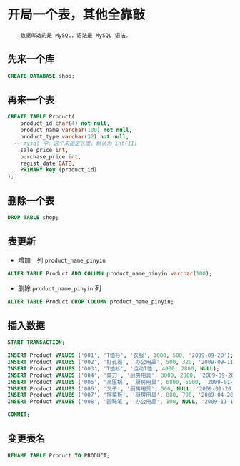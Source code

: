 # 开局一个表，其他全靠敲

		数据库选的是 MySQL，语法是 MySQL 语法。

## 先来一个库

```SQL
CREATE DATABASE shop;
```

## 再来一个表

```SQL
CREATE TABLE Product(
	product_id char(4) not null, 
	product_name varchar(100) not null, 
	product_type varchar(32) not null, 
  -- mysql 中，这个未指定长度，默认为 int(11)
	sale_price int, 
	purchase_price int, 
	regist_date DATE, 
	PRIMARY key (product_id)
);
```

## 删除一个表

```SQL
DROP TABLE shop;
```

## 表更新

- 增加一列 `product_name_pinyin`
```SQL
ALTER TABLE Product ADD COLUMN product_name_pinyin varchar(100);
```

- 删除 `product_name_pinyin` 列
```SQL
ALTER TABLE Product DROP COLUMN product_name_pinyin;
```

## 插入数据

```SQL
START TRANSACTION;

INSERT Product VALUES ('001', 'T恤衫', '衣服', 1000, 500, '2009-09-20');
INSERT Product VALUES ('002', '打孔器', '办公用品', 500, 320, '2009-09-11');
INSERT Product VALUES ('003', 'T恤衫', '运动T恤', 4000, 2800, NULL);
INSERT Product VALUES ('004', '菜刀', '厨房用具', 3000, 2800, '2009-09-20');
INSERT Product VALUES ('005', '高压锅', '厨房用具', 6800, 5000, '2009-01-15');
INSERT Product VALUES ('006', '叉子', '厨房用具', 500, NULL, '2009-09-20');
INSERT Product VALUES ('007', '擦菜板', '厨房用具', 880, 790, '2009-04-28');
INSERT Product VALUES ('008', '圆珠笔', '办公用品', 100, NULL, '2009-11-11');

COMMIT;
```

## 变更表名

```SQL
RENAME TABLE Product TO PRODUCT;
```